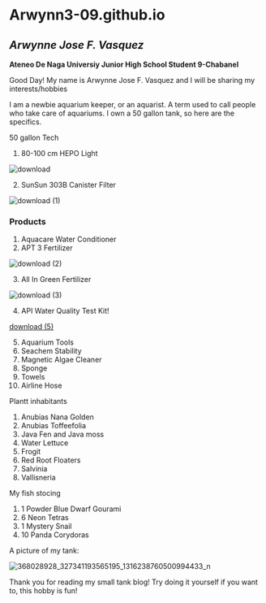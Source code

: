 # Arwynn3-09.github.io
## *Arwynne Jose F. Vasquez*
**Ateneo De Naga Universiy Junior High School Student 9-Chabanel**



Good Day! My name is Arwynne Jose F. Vasquez and I will be sharing my interests/hobbies


I am a newbie aquarium keeper, or an aquarist. A term used to call people who take care of aquariums. I own a 50 gallon tank, so here are the specifics.

50 gallon Tech
1. 80-100 cm HEPO Light



![download](https://github.com/Arwynn3-09/Arwynn3-09.github.io/assets/151606264/0438b0ad-2f7e-4b39-a2b5-77db93d8a133)


2. SunSun 303B Canister Filter



![download (1)](https://github.com/Arwynn3-09/Arwynn3-09.github.io/assets/151606264/86eaf537-d5b4-4a5d-afcb-9fd70b514474)

### Products
1. Aquacare Water Conditioner
2. APT 3 Fertilizer


![download (2)](https://github.com/Arwynn3-09/Arwynn3-09.github.io/assets/151606264/636d0961-1bcd-4192-8dc6-6d2f47e94881)




3. All In Green Fertilizer



![download (3)](https://github.com/Arwynn3-09/Arwynn3-09.github.io/assets/151606264/a4700dec-246b-4580-b11b-1e5618c95871)


4. API Water Quality Test Kit!




[download (5)](https://github.com/Arwynn3-09/Arwynn3-09.github.io/assets/151606264/9c9246bd-9cee-4f97-ab67-ed5a19a84c15)




5. Aquarium Tools
6. Seachem Stability
7. Magnetic Algae Cleaner
8. Sponge
9. Towels
10. Airline Hose

Plantt inhabitants
1. Anubias Nana Golden
2. Anubias Toffeefolia
3. Java Fen and Java moss
5. Water Lettuce
6. Frogit
7. Red Root Floaters
8. Salvinia
9. Vallisneria

My fish stocing
1. 1 Powder Blue Dwarf Gourami
2. 6 Neon Tetras
3. 1 Mystery Snail
4. 10 Panda Corydoras

A picture of my tank:



![368028928_327341193565195_1316238760500994433_n](https://github.com/Arwynn3-09/Arwynn3-09.github.io/assets/151606264/9871f8ab-0886-4f46-98e4-aa2e6688db2c)






Thank you for reading my small tank blog! Try doing it yourself if you want to, this hobby is fun!
